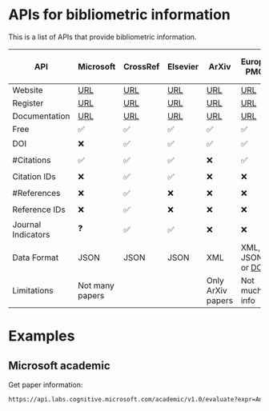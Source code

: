 # APIs for bibliometric information

This is a list of APIs that provide bibliometric information. 

| API       | Microsoft    | CrossRef     | Elsevier     | ArXiv        | Europe PMC   | IEEExplore   | Semantic Scholar API | Mendeley | Springer | Google Scholar API |
|-----------|--------------|--------------|--------------|--------------|--------------|--------------|----------------------|----------|----------|--------------------|
| Website   | [URL](https://www.microsoft.com/en-us/research/project/academic-knowledge/)  | [URL](https://search.crossref.org/) | [URL](https://dev.elsevier.com/) | [URL](https://arxiv.org/help/api/index) | [URL](http://europepmc.org/RestfulWebService) | [URL](https://developer.ieee.org/getting_started) | [URL](https://api.semanticscholar.org/) | [URL](https://dev.mendeley.com/) | [URL](https://dev.springernature.com/) | [URL](https://serpapi.com/google-scholar-api) | [URL](https://dev.springernature.com/restfuloperations) |
| Register  | [URL](https://www.microsoft.com/en-us/research/project/academic-knowledge/) | [URL](https://github.com/CrossRef/rest-api-doc#good-manners--more-reliable-service) | [URL](https://dev.elsevier.com/apikey/manage) | [URL](https://arxiv.org/help/api/tou) | [URL](http://europepmc.org/RestfulWebService) | [URL](https://developer.ieee.org/member/register) | [URL](http://s2-public-api-prod.us-west-2.elasticbeanstalk.com/license/) | [URL](https://dev.mendeley.com/reference/topics/authorization_overview.html) | [URL](https://dev.springernature.com/login) | [URL](https://serpapi.com/users/welcome) |
| Documentation | [URL](https://docs.microsoft.com/en-us/academic-services/project-academic-knowledge/introduction) | [URL](https://github.com/CrossRef/rest-api-doc) | [URL](https://dev.elsevier.com/api_docs.html) | [URL](https://arxiv.org/help/api/user-manual) | [URL](http://europepmc.org/RestfulWebService#!/Europe32PMC32Articles32RESTful32API) | [URL](https://developer.ieee.org/docs) | [URL](https://api.semanticscholar.org/) | [URL](https://github.com/Mendeley/mendeley-python-sdk) | [URL](https://dev.springernature.com/restfuloperations) | [URL](https://dev.springernature.com/docs) | [URL](https://serpapi.com/search-api) |
|  Free | ✅ | ✅ | ✅ | ✅ | ✅ | ✅ | ✅ | ✅ | ✅ | ❌ |
|  DOI   | ❌ | ✅ | ✅ | ✅ | ✅ | ✅ | ✅ | ✅ | ❓ | ❓ |
|  #Citations   | ✅ | ✅ | ✅ | ❌ | ✅ | ✅ | ✅ | ❌ | ❓ | ❓ |
|  Citation IDs   | ❌ | ✅ | ✅ | ❌ | ❌ | ❌ | ✅ | ❌ | ❓ | ❓ |
|  #References   | ❌ | ✅ | ❌ | ❌ | ❌ | ❌ | ✅ | ❌ | ❓ | ❓ |
|  Reference IDs   | ❌ | ✅ | ❌ | ❌ | ❌ | ❌ | ✅ | ❌ | ❓ | ❓ |
|  Journal Indicators | ❓ | ✅ | ✅ | ❌ | ❌ | ❌ | ✅ | ❌ | ❓ | ❓ |
|  Data Format   | JSON | JSON | JSON | XML | XML, JSON or [DC](https://en.wikipedia.org/wiki/Dublin_Core) | XML, JSON | HTML | JSON | XML, JSON | XML, JSON |
|  Limitations   | Not many papers |  |  | Only ArXiv papers | Not much info | Not much info |  | Not much info | Not much info | Pay |

# Examples 

## Microsoft academic

Get paper information: 

```html
https://api.labs.cognitive.microsoft.com/academic/v1.0/evaluate?expr=And(Composite(AA.AuN=='{}'),Y=[{},{}],Ti='{}',Ty='{}')&model=latest&count=10&offset=0&attributes=Id,Ty,Ti,Y,CC,CitCon,ECC,AA.AfId,AA.AfN,AA.AuId,AA.AuN,AA.DAuN,AA.DAfN,AA.S,AW,BT,C.CId,C.CN,D,DN,DOI,F.DFN,F.FId,F.FN,FamId,FP,I,J.JId,J.JN,LP,PB,Pt,RId,S,Ti,V,VFN,VSN,W,Y
```
